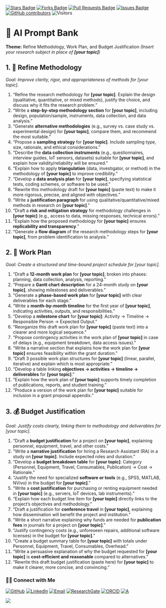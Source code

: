 <a href="https://github.com/drshahizan/short-course/stargazers"><img src="https://img.shields.io/github/stars/drshahizan/short-course" alt="Stars Badge"/></a>
<a href="https://github.com/drshahizan/short-course/network/members"><img src="https://img.shields.io/github/forks/drshahizan/short-course" alt="Forks Badge"/></a>
<a href="https://github.com/drshahizan/short-course/pulls"><img src="https://img.shields.io/github/issues-pr/drshahizan/short-course" alt="Pull Requests Badge"/></a>
<a href="https://github.com/drshahizan/short-course"><img src="https://img.shields.io/github/issues/drshahizan/short-course" alt="Issues Badge"/></a>
<a href="https://github.com/drshahizan/short-course/graphs/contributors"><img alt="GitHub contributors" src="https://img.shields.io/github/contributors/drshahizan/short-course?color=2b9348"></a>
![Visitors](https://api.visitorbadge.io/api/visitors?path=https%3A%2F%2Fgithub.com%2Fdrshahizan%2Fshort-course&labelColor=%23d9e3f0&countColor=%23697689&style=flat)

# 📝 AI Prompt Bank

**Theme:** Refine Methodology, Work Plan, and Budget Justification
*(Insert your research subject in place of **\[your topic]**)*

## 1. 🔬 Refine Methodology

*Goal: Improve clarity, rigor, and appropriateness of methods for \[your topic].*

1. “Refine the research methodology for **\[your topic]**. Explain the design (qualitative, quantitative, or mixed methods), justify the choice, and discuss why it fits the research problem.”
2. “Write a **step-by-step methodology section** for **\[your topic]**, including design, population/sample, instruments, data collection, and data analysis.”
3. “Generate **alternative methodologies** (e.g., survey vs. case study vs. experimental design) for **\[your topic]**, compare them, and recommend the most suitable.”
4. “Propose a **sampling strategy** for **\[your topic]**. Include sampling type, size, rationale, and ethical considerations.”
5. “Describe the **data collection instruments** (e.g., questionnaires, interview guides, IoT sensors, datasets) suitable for **\[your topic]**, and explain how validity/reliability will be ensured.”
6. “Explain how to apply **triangulation** (data, investigator, or method) in the methodology of **\[your topic]** to improve credibility.”
7. “Develop a **data analysis plan** for **\[your topic]**, specifying statistical tests, coding schemes, or software to be used.”
8. “Rewrite this methodology draft for **\[your topic]** (paste text) to make it more rigorous, precise, and aligned with objectives.”
9. “Write a **justification paragraph** for using qualitative/quantitative/mixed methods in research on **\[your topic]**.”
10. “Draft a **risk and mitigation strategy** for methodology challenges in **\[your topic]** (e.g., access to data, missing responses, technical errors).”
11. “Explain how the proposed methodology for **\[your topic]** ensures **replicability and transparency**.”
12. “Generate a **flow diagram** of the research methodology steps for **\[your topic]**, from problem identification to analysis.”

## 2. 📅 Work Plan

*Goal: Create a structured and time-bound project schedule for \[your topic].*

1. “Draft a **12-month work plan** for **\[your topic]**, broken into phases: planning, data collection, analysis, reporting.”
2. “Prepare a **Gantt chart description** for a 24-month study on **\[your topic]**, showing milestones and deliverables.”
3. “Generate a **phase-based work plan** for **\[your topic]** with clear deliverables for each stage.”
4. “Write a **month-by-month timeline** for the first year of **\[your topic]**, indicating activities, outputs, and responsibilities.”
5. “Develop a **milestone chart** for **\[your topic]**: Activity → Timeline → Responsible Person → Expected Output.”
6. “Reorganize this draft work plan for **\[your topic]** (paste text) into a clearer and more logical sequence.”
7. “Propose contingency activities in the work plan of **\[your topic]** in case of delays (e.g., equipment breakdown, data access issues).”
8. “Write a narrative section that explains how the work plan for **\[your topic]** ensures feasibility within the grant duration.”
9. “Draft 3 possible work plan structures for **\[your topic]** (linear, parallel, iterative) and explain which is most appropriate.”
10. “Develop a table linking **objectives → activities → timeline → deliverables** for **\[your topic]**.”
11. “Explain how the work plan of **\[your topic]** supports timely completion of publications, reports, and student training.”
12. “Produce a version of the work plan for **\[your topic]** suitable for inclusion in a grant proposal appendix.”

## 3. 💰 Budget Justification

*Goal: Justify costs clearly, linking them to methodology and deliverables for \[your topic].*

1. “Draft a **budget justification** for a project on **\[your topic]**, explaining personnel, equipment, travel, and other costs.”
2. “Write a **narrative justification** for hiring a Research Assistant (RA) in a study on **\[your topic]**. Include expected roles and duration.”
3. “Develop a **budget breakdown table** for **\[your topic]**: Category (Personnel, Equipment, Travel, Consumables, Publication) → Cost → Rationale.”
4. “Justify the need for specialized **software or tools** (e.g., SPSS, MATLAB, NVivo) in the budget for **\[your topic]**.”
5. “Write a **cost justification** for purchasing or renting equipment needed in **\[your topic]** (e.g., servers, IoT devices, lab instruments).”
6. “Explain how each budget line item for **\[your topic]** directly links to the project’s objectives and methodology.”
7. “Draft a justification for **conference travel** in **\[your topic]**, explaining how dissemination will benefit the project and institution.”
8. “Write a short narrative explaining why funds are needed for **publication fees** in journals for a project on **\[your topic]**.”
9. “Justify contingency costs (e.g., unforeseen repairs, additional software licenses) in the budget for **\[your topic]**.”
10. “Create a budget summary table for **\[your topic]** with totals under Personnel, Equipment, Travel, Consumables, Overhead.”
11. “Write a persuasive explanation of why the budget requested for **\[your topic]** is **cost-efficient and reasonable** compared to alternatives.”
12. “Rewrite this draft budget justification (paste here) for **\[your topic]** to make it clearer, more concise, and convincing.”


### 🙌🏻 Connect with Me
<p align="left">
    <a href="https://github.com/drshahizan" target="_blank"><img alt="GitHub" src="https://img.shields.io/badge/-@drshahizan-181717?style=flat-square&logo=GitHub&logoColor=white"></a>
    <a href="https://www.linkedin.com/in/drshahizan" target="_blank"><img alt="LinkedIn" src="https://img.shields.io/badge/-drshahizan-blue?style=flat-square&logo=Linkedin&logoColor=white&link=https://www.linkedin.com/in/drshahizan/"></a>
    <a href="mailto:shahizan@utm.my" target="_blank"><img alt="Email" src="https://img.shields.io/badge/-shahizan@utm.my-c14438?style=flat-square&logo=Gmail&logoColor=white&link=mailto:shahizan@utm.my.com"></a>
    <a href="https://www.researchgate.net/profile/Mohd-Othman-28" target="_blank"><img alt="ResearchGate" src="https://img.shields.io/badge/-ResearchGate-00CCBB?style=flat-square&logo=ResearchGate&logoColor=white"></a>
    <a href="https://orcid.org/0000-0003-4261-1873" target="_blank"><img alt="ORCID" src="https://img.shields.io/badge/-ORCID-A6CE39?style=flat-square&logo=ORCID&logoColor=white"></a> 
 <a href="https://visitorbadge.io/status?path=https%3A%2F%2Fgithub.com%2Fdrshahizan" target="_blank"><img alt="A" src="https://api.visitorbadge.io/api/visitors?path=https%3A%2F%2Fgithub.com%2Fdrshahizan&labelColor=%23697689&countColor=%23555555&style=plastic"></a>
 
![](https://hit.yhype.me/github/profile?user_id=81284918)
</p>
